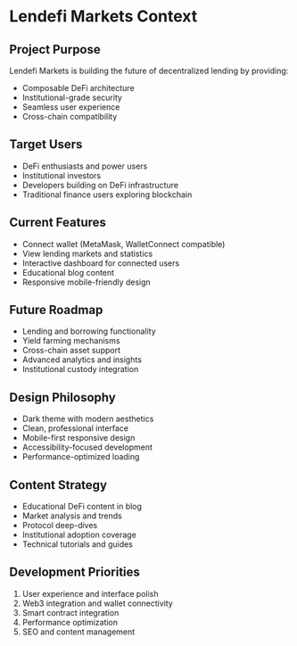 # Lendefi Markets Context

## Project Purpose
Lendefi Markets is building the future of decentralized lending by providing:
- Composable DeFi architecture
- Institutional-grade security
- Seamless user experience
- Cross-chain compatibility

## Target Users
- DeFi enthusiasts and power users
- Institutional investors
- Developers building on DeFi infrastructure
- Traditional finance users exploring blockchain

## Current Features
- Connect wallet (MetaMask, WalletConnect compatible)
- View lending markets and statistics
- Interactive dashboard for connected users
- Educational blog content
- Responsive mobile-friendly design

## Future Roadmap
- Lending and borrowing functionality
- Yield farming mechanisms
- Cross-chain asset support
- Advanced analytics and insights
- Institutional custody integration

## Design Philosophy
- Dark theme with modern aesthetics
- Clean, professional interface
- Mobile-first responsive design
- Accessibility-focused development
- Performance-optimized loading

## Content Strategy
- Educational DeFi content in blog
- Market analysis and trends
- Protocol deep-dives
- Institutional adoption coverage
- Technical tutorials and guides

## Development Priorities
1. User experience and interface polish
2. Web3 integration and wallet connectivity
3. Smart contract integration
4. Performance optimization
5. SEO and content management